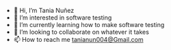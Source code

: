 - 👋 Hi, I’m Tania Nuñez
- 👀 I’m interested in software testing
- 🌱 I’m currently learning how to make software testing
- 💞️ I’m looking to collaborate on whatever it takes
- 📫 How to reach me tanianun004@Gmail.com

<!---
tanianun004/tanianun004 is a ✨ special ✨ repository because its `README.md` (this file) appears on your GitHub profile.
You can click the Preview link to take a look at your changes.
--->
